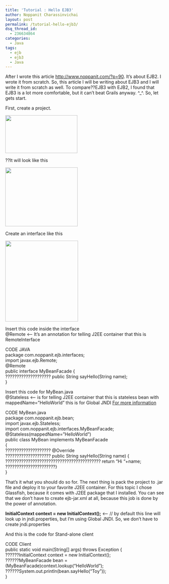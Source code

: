 ```yaml
---
title: 'Tutorial : Hello EJB3'
author: Noppanit Charassinvichai
layout: post
permalink: /tutorial-hello-ejb3/
dsq_thread_id:
  - 236634864
categories:
  - Java
tags:
  - ejb
  - ejb3
  - Java
---
```

After I wrote this article <http://www.noppanit.com/?p=90>. It&#8217;s about EJB2. I wrote it from scratch. So, this article I will be writing about EJB3 and I will write it from scratch as well. To compare??EJB3 with EJB2, I found that EJB3 is a lot more comfortable, but it can&#8217;t beat Grails anyway. ^_^. So, let gets start.

First, create a project.

<img src="http://i2.photobucket.com/albums/y41/newbie_toy/1-2.png" alt="" width="227" height="119" />

??It will look like this

<img src="http://i2.photobucket.com/albums/y41/newbie_toy/2-2.png" alt="" width="228" height="185" />

Create an interface like this

<img src="http://i2.photobucket.com/albums/y41/newbie_toy/3-3.png" alt="" width="229" height="254" />

Insert this code inside the interface  
@Remote <&#8211; It&#8217;s an annotation for telling J2EE container that this is RemoteInterface

<div class="codetop">
  CODE JAVA
</div>

<div class="codemain">
  package com.noppanit.ejb.interfaces;<br /> import javax.ejb.Remote;<br /> @Remote<br /> public interface MyBeanFacade {<br /> ???????????????????? public String sayHello(String name);<br /> }
</div>

Insert this code for MyBean.java  
@Stateless <&#8211; is for telling J2EE container that this is stateless bean with mappedName=&#8221;HelloWorld&#8221; this is for Global JNDI <a href="https://glassfish.dev.java.net/javaee5/ejb/EJB_FAQ.html#AppClientDef" target="_blank">For more information</a>

<div class="codetop">
  CODE MyBean.java
</div>

<div class="codemain">
  package com.noppanit.ejb.bean;<br /> import javax.ejb.Stateless;<br /> import com.noppanit.ejb.interfaces.MyBeanFacade;<br /> @Stateless(mappedName=&#8221;HelloWorld&#8221;)<br /> public class MyBean implements MyBeanFacade<br /> {<br /> ???????????????????? @Override<br /> ???????????????????? public String sayHello(String name) {<br /> ?????????????????????????????????????????? return &#8220;Hi &#8220;+name;<br /> ??????????????????????}<br /> }
</div>

That&#8217;s it what you should do so for. The next thing is pack the project to .jar file and deploy it to your favorite J2EE container. For this topic I chose Glassfish, because it comes with J2EE package that I installed. You can see that we don&#8217;t have to create ejb-jar.xml at all, because this job is done by the power of annotation.

**InitialContext context = new InitialContext();** <&#8211; // by default this line will look up in jndi.properties, but I&#8217;m using Global JNDI. So, we don&#8217;t have to create jndi.properties

And this is the code for Stand-alone client

<div class="codetop">
  CODE Client
</div>

<div class="codemain">
  public static void main(String[] args) throws Exception {<br /> ??????InitialContext context = new InitialContext();<br /> ??????MyBeanFacade bean = (MyBeanFacade)context.lookup(&#8220;HelloWorld&#8221;);<br /> ??????System.out.println(bean.sayHello(&#8220;Toy&#8221;));<br /> }
</div>